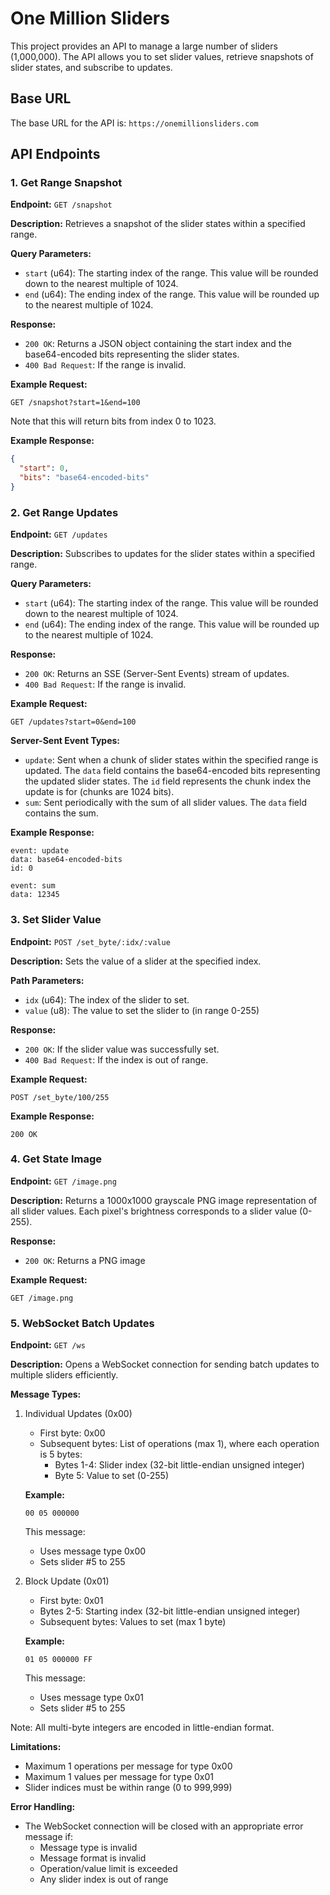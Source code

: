 # One Million Sliders

This project provides an API to manage a large number of sliders (1,000,000). The API allows you to set slider values, retrieve snapshots of slider states, and subscribe to updates.

## Base URL

The base URL for the API is: `https://onemillionsliders.com`

## API Endpoints

### 1. Get Range Snapshot

**Endpoint:** `GET /snapshot`

**Description:** Retrieves a snapshot of the slider states within a specified range.

**Query Parameters:**
- `start` (u64): The starting index of the range. This value will be rounded down to the nearest multiple of 1024.
- `end` (u64): The ending index of the range. This value will be rounded up to the nearest multiple of 1024.

**Response:**
- `200 OK`: Returns a JSON object containing the start index and the base64-encoded bits representing the slider states.
- `400 Bad Request`: If the range is invalid.

**Example Request:**
```http
GET /snapshot?start=1&end=100
```

Note that this will return bits from index 0 to 1023.

**Example Response:**
```json
{
  "start": 0,
  "bits": "base64-encoded-bits"
}
```

### 2. Get Range Updates

**Endpoint:** `GET /updates`

**Description:** Subscribes to updates for the slider states within a specified range.

**Query Parameters:**
- `start` (u64): The starting index of the range. This value will be rounded down to the nearest multiple of 1024.
- `end` (u64): The ending index of the range. This value will be rounded up to the nearest multiple of 1024.

**Response:**
- `200 OK`: Returns an SSE (Server-Sent Events) stream of updates.
- `400 Bad Request`: If the range is invalid.

**Example Request:**
```http
GET /updates?start=0&end=100
```

**Server-Sent Event Types:**
- `update`: Sent when a chunk of slider states within the specified range is updated. The `data` field contains the base64-encoded bits representing the updated slider states. The `id` field represents the chunk index the update is for (chunks are 1024 bits).
- `sum`: Sent periodically with the sum of all slider values. The `data` field contains the sum.

**Example Response:**
```http
event: update
data: base64-encoded-bits
id: 0

event: sum
data: 12345
```

### 3. Set Slider Value

**Endpoint:** `POST /set_byte/:idx/:value`

**Description:** Sets the value of a slider at the specified index.

**Path Parameters:**
- `idx` (u64): The index of the slider to set.
- `value` (u8): The value to set the slider to (in range 0-255)

**Response:**
- `200 OK`: If the slider value was successfully set.
- `400 Bad Request`: If the index is out of range.

**Example Request:**
```http
POST /set_byte/100/255
```

**Example Response:**
```http
200 OK
```

### 4. Get State Image

**Endpoint:** `GET /image.png`

**Description:** Returns a 1000x1000 grayscale PNG image representation of all slider values. Each pixel's brightness corresponds to a slider value (0-255).

**Response:**
- `200 OK`: Returns a PNG image

**Example Request:**
```http
GET /image.png
```

### 5. WebSocket Batch Updates

**Endpoint:** `GET /ws`

**Description:** Opens a WebSocket connection for sending batch updates to multiple sliders efficiently.

**Message Types:**

1. Individual Updates (0x00)
   - First byte: 0x00
   - Subsequent bytes: List of operations (max 1), where each operation is 5 bytes:
     - Bytes 1-4: Slider index (32-bit little-endian unsigned integer)
     - Byte 5: Value to set (0-255)

   **Example:**
   ```hex
   00 05 000000
   ```
   This message:
   - Uses message type 0x00
   - Sets slider #5 to 255

2. Block Update (0x01)
   - First byte: 0x01
   - Bytes 2-5: Starting index (32-bit little-endian unsigned integer)
   - Subsequent bytes: Values to set (max 1 byte)

   **Example:**
   ```hex
   01 05 000000 FF
   ```
   This message:
   - Uses message type 0x01
   - Sets slider #5 to 255

Note: All multi-byte integers are encoded in little-endian format.

**Limitations:**
- Maximum 1 operations per message for type 0x00
- Maximum 1 values per message for type 0x01
- Slider indices must be within range (0 to 999,999)

**Error Handling:**
- The WebSocket connection will be closed with an appropriate error message if:
  - Message type is invalid
  - Message format is invalid
  - Operation/value limit is exceeded
  - Any slider index is out of range
